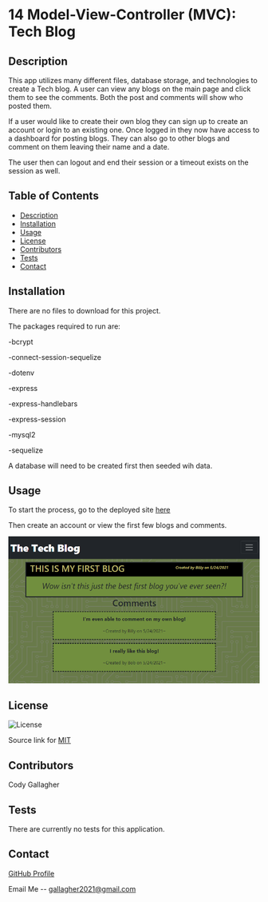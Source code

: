 # 14 Model-View-Controller (MVC): Tech Blog

## Description

This app utilizes many different files, database storage, and technologies to create a Tech blog. A user can view any blogs on the main page and click them to see the comments. Both the post and comments will show who posted them. 

If a user would like to create their own blog they can sign up to create an account or login to an existing one. Once logged in they now have access to a dashboard for posting blogs. They can also go to other blogs and comment on them leaving their name and a date. 

The user then can logout and end their session or a timeout exists on the session as well. 
   
## Table of Contents
- [Description](#description)
- [Installation](#installation)
- [Usage](#usage)
- [License](#license)
- [Contributors](#contributors)
- [Tests](#tests)
- [Contact](#contact)

## Installation

There are no files to download for this project.

The packages required to run are:

-bcrypt

-connect-session-sequelize

-dotenv

-express

-express-handlebars

-express-session

-mysql2

-sequelize 

A database will need to be created first then seeded wih data. 

## Usage

To start the process, go to the deployed site [here](https://arcane-shore-27269.herokuapp.com/)

Then create an account or view the first few blogs and comments.  

![An example blog:](assets/images/tech_blog.png)

## License

![License](https://img.shields.io/badge/License-MIT-yellow.svg)

Source link for [MIT](https://opensource.org/licenses/MIT)

## Contributors

Cody Gallagher

## Tests

There are currently no tests for this application.  

## Contact

[GitHub Profile](https://github.com/CodyG-2021)

Email Me -- gallagher2021@gmail.com